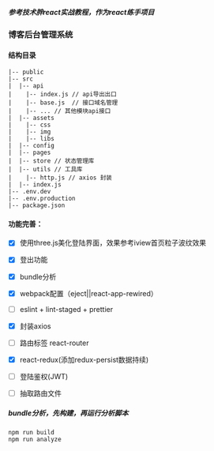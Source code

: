 ##### 参考技术胖react实战教程，作为react练手项目

### 博客后台管理系统


#### 结构目录
```
|-- public
|-- src
|  |-- api
|    |-- index.js // api导出出口
|    |-- base.js  // 接口域名管理
|    |-- ... // 其他模块api接口
|  |-- assets
|    |-- css
|    |-- img
|    |-- libs
|  |-- config
|  |-- pages
|  |-- store // 状态管理库
|  |-- utils // 工具库
|    |-- http.js // axios 封装
|  |-- index.js
|-- .env.dev
|-- .env.production
|-- package.json
```
#### 功能完善：
- [x] 使用three.js美化登陆界面，效果参考iview首页粒子波纹效果
- [x] 登出功能
- [x] bundle分析
- [x] webpack配置（eject||react-app-rewired）
- [ ] eslint + lint-staged + prettier
- [x] 封装axios
- [ ] 路由标签 react-router
- [x] react-redux(添加redux-persist数据持续)
- [ ] 登陆鉴权(JWT)
- [ ] 抽取路由文件


##### bundle分析，先构建，再运行分析脚本

```
npm run build
npm run analyze
```